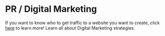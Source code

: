 # PR / Digital Marketing
If you want to know who to get traffic to a website you want to create, click [here](https://angelaflorespr-marketing.com/) to learn more! Learn all about Digital Marketing strategies.
